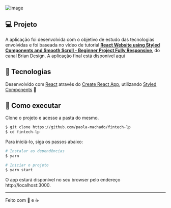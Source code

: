 
![image](https://user-images.githubusercontent.com/50787806/137378937-7d1a159a-ee4a-4f65-b5e3-a3b7d416c57e.png)

## 💻 Projeto

A aplicação foi desenvolvida com o objetivo de estudo das tecnologias envolvidas e foi baseada no vídeo de tutorial **[React Website using Styled Components and Smooth Scroll - Beginner Project Fully Responsive](https://www.youtube.com/watch?v=Nl54MJDR2p8&ab_channel=BrianDesign)**, do canal Brian Design. A aplicação final está disponível [aqui](https://fintech-lp.vercel.app/)

## 🧪 Tecnologias

Desenvolvido com [React](https://reactjs.org) através do [Create React App](https://github.com/facebook/create-react-app), utilizando [Styled Components](https://github.com/styled-components/styled-components) 💅

## 🚀 Como executar

Clone o projeto e acesse a pasta do mesmo.

```bash
$ git clone https://github.com/paola-machado/fintech-lp
$ cd fintech-lp
```

Para iniciá-lo, siga os passos abaixo:
```bash
# Instalar as dependências
$ yarn

# Iniciar o projeto
$ yarn start
```
O app estará disponível no seu browser pelo endereço http://localhost:3000.

---

Feito com 💜 e ☕
